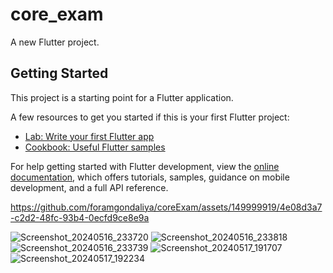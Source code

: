 # core_exam

A new Flutter project.

## Getting Started

This project is a starting point for a Flutter application.

A few resources to get you started if this is your first Flutter project:

- [Lab: Write your first Flutter app](https://docs.flutter.dev/get-started/codelab)
- [Cookbook: Useful Flutter samples](https://docs.flutter.dev/cookbook)

For help getting started with Flutter development, view the
[online documentation](https://docs.flutter.dev/), which offers tutorials,
samples, guidance on mobile development, and a full API reference.


https://github.com/foramgondaliya/coreExam/assets/149999919/4e08d3a7-c2d2-48fc-93b4-0ecfd9ce8e9a



![Screenshot_20240516_233720](https://github.com/foramgondaliya/coreExam/assets/149999919/107e9027-e612-4e14-aab6-242a123d2055)
![Screenshot_20240516_233818](https://github.com/foramgondaliya/coreExam/assets/149999919/63656239-3c1d-4b47-93e2-7e56ba507b7e)
![Screenshot_20240516_233739](https://github.com/foramgondaliya/coreExam/assets/149999919/40a5ab1a-fdd1-4179-bc2e-39bc537f02dd)
![Screenshot_20240517_191707](https://github.com/foramgondaliya/coreExam/assets/149999919/f07d2ad6-5c7f-4487-b674-8f39d9797683)
![Screenshot_20240517_192234](https://github.com/foramgondaliya/coreExam/assets/149999919/37b5eee1-f6a2-4ca1-8726-a5d4fed60e86)
